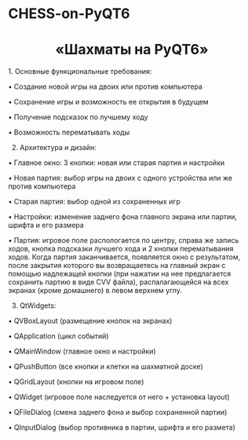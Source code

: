 # CHESS-on-PyQT6
<h1 align="center">«Шахматы на PyQT6»</h1>
 1. Основные функциональные требования:

• Создание новой игры на двоих или против компьютера

•	Сохранение игры и возможность ее открытия в будущем 

•	Получение подсказок по лучшему ходу 

•	Возможность перематывать ходы 

 2. Архитектура и дизайн:

•	Главное окно: 3 кнопки: новая или старая партия и настройки

•	Новая партия: выбор игры на двоих с одного устройства или же против компьютера

•	Старая партия: выбор одной из сохраненных игр

•	Настройки: изменение заднего фона главного экрана или партии, шрифта и его размера

• Партия: игровое поле распологается по центру, справа же запись ходов, кнопка подсказки лучшего хода и 2 кнопки перематывания ходов. Когда партия 
заканчивается, появляется окно с результатом, после закрытия которого вы возвращаетесь на главный экран с помощью надлежащей кнопки (при нажатии на нее предлагается сохранить 
партию в виде CVV файла), распалагающейся на всех экранах (кроме домашнего) в левом верхнем углу. 

3. QtWidgets:

•	QVBoxLayout (размещение кнопок на экранах)

•	QApplication (цикл событий)

•	QMainWindow (главное окно и настройки)

•	QPushButton (все кнопки и клетки на шахматной доске)

•	QGridLayout (кнопки на игровом поле)

•	QWidget (игровое поле наследуется от него + установка layout)

•	QFileDialog (смена заднего фона и выбор сохраненной партии)

•	QInputDialog (выбор противника в партии, шрифта и его размета)
